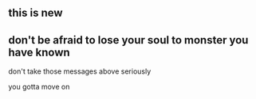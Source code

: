## this is new 

   ## don't be afraid to lose your soul to monster you have known
   
don't take those messages above seriously 

you gotta move on 